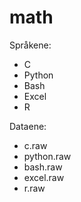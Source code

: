 # math

Språkene:
- C
- Python
- Bash
- Excel
- R

Dataene:
- c.raw
- python.raw
- bash.raw
- excel.raw
- r.raw
